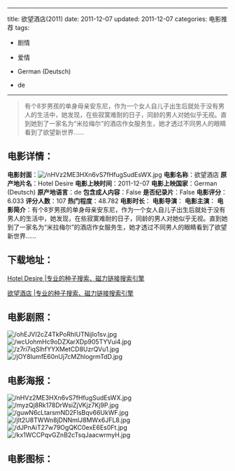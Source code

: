 
---
title: 欲望酒店(2011)
date: 2011-12-07
updated: 2011-12-07
categories: 电影推荐
tags:
- 剧情
- 爱情

- German (Deutsch)
- de
---


> 有个8岁男孩的单身母亲安东尼，作为一个女人自儿子出生后就处于没有男人的生活中，她发现，在些寂寞难耐的日子，同龄的男人对她似乎无视。直到她到了一家名为“米拉梅尔”的酒店作女服务生，她才透过不同男人的眼睛看到了欲望新世界......

## **电影详情**：

**电影封面**：<img src="https://image.tmdb.org/t/p/w200/nHVz2ME3HXn6vS7fHfugSudEsWX.jpg" alt="/nHVz2ME3HXn6vS7fHfugSudEsWX.jpg" title="/nHVz2ME3HXn6vS7fHfugSudEsWX.jpg">
**电影名称**：欲望酒店
**原产地片名**：Hotel Desire
**电影上映时间**：2011-12-07
**电影上映国家**：German (Deutsch)
**原产地语言**：de
**包含成人内容**：False
**是否纪录片**：False
**电影评分**：6.033
**评分人数**：107
**热门程度**：48.782
**电影时长**：
**电影导演**：
**电影主演**：
**电影简介**：有个8岁男孩的单身母亲安东尼，作为一个女人自儿子出生后就处于没有男人的生活中，她发现，在些寂寞难耐的日子，同龄的男人对她似乎无视。直到她到了一家名为“米拉梅尔”的酒店作女服务生，她才透过不同男人的眼睛看到了欲望新世界......

## **下载地址**：
[Hotel Desire |专业的种子搜索、磁力链接搜索引擎](https://movie.amd794.com:2083/?search=Hotel%20Desire&ordering=&mode=match_phrase&page_size=10&page=1)

[欲望酒店 |专业的种子搜索、磁力链接搜索引擎](https://movie.amd794.com:2083/?search=%E6%AC%B2%E6%9C%9B%E9%85%92%E5%BA%97&ordering=&mode=match_phrase&page_size=10&page=1)
 

## **电影剧照**：
<img src="https://image.tmdb.org/t/p/original/ohEJVI2cZ4TkPoRhIUTNijIo1sv.jpg" alt="/ohEJVI2cZ4TkPoRhIUTNijIo1sv.jpg" title="/ohEJVI2cZ4TkPoRhIUTNijIo1sv.jpg"><img src="https://image.tmdb.org/t/p/original/wcUohmHc9oDZXarXDp905TYVui4.jpg" alt="/wcUohmHc9oDZXarXDp905TYVui4.jpg" title="/wcUohmHc9oDZXarXDp905TYVui4.jpg"><img src="https://image.tmdb.org/t/p/original/z7ri7iqSlhfYYXMetCD8UzrQVu1.jpg" alt="/z7ri7iqSlhfYYXMetCD8UzrQVu1.jpg" title="/z7ri7iqSlhfYYXMetCD8UzrQVu1.jpg"><img src="https://image.tmdb.org/t/p/original/jOY8IumfE60nUj7cMZhlogrmTdD.jpg" alt="/jOY8IumfE60nUj7cMZhlogrmTdD.jpg" title="/jOY8IumfE60nUj7cMZhlogrmTdD.jpg">

## **电影海报**：
<img src="https://image.tmdb.org/t/p/original/nHVz2ME3HXn6vS7fHfugSudEsWX.jpg" alt="/nHVz2ME3HXn6vS7fHfugSudEsWX.jpg" title="/nHVz2ME3HXn6vS7fHfugSudEsWX.jpg"><img src="https://image.tmdb.org/t/p/original/myzQj8Rk178DrWsiZjVKjz7Kj9P.jpg" alt="/myzQj8Rk178DrWsiZjVKjz7Kj9P.jpg" title="/myzQj8Rk178DrWsiZjVKjz7Kj9P.jpg"><img src="https://image.tmdb.org/t/p/original/guwN6cLtarsmND2FlsBqv66UkWF.jpg" alt="/guwN6cLtarsmND2FlsBqv66UkWF.jpg" title="/guwN6cLtarsmND2FlsBqv66UkWF.jpg"><img src="https://image.tmdb.org/t/p/original/jlt2U8TWWn8jDNNmIJ8MWx6JFL8.jpg" alt="/jlt2U8TWWn8jDNNmIJ8MWx6JFL8.jpg" title="/jlt2U8TWWn8jDNNmIJ8MWx6JFL8.jpg"><img src="https://image.tmdb.org/t/p/original/dJPnAiT27w79OgQKC0exE6Es0Ft.jpg" alt="/dJPnAiT27w79OgQKC0exE6Es0Ft.jpg" title="/dJPnAiT27w79OgQKC0exE6Es0Ft.jpg"><img src="https://image.tmdb.org/t/p/original/kx1WCCPqvGZnB2cTsqJaacwrmyH.jpg" alt="/kx1WCCPqvGZnB2cTsqJaacwrmyH.jpg" title="/kx1WCCPqvGZnB2cTsqJaacwrmyH.jpg">

## **电影图标**：

